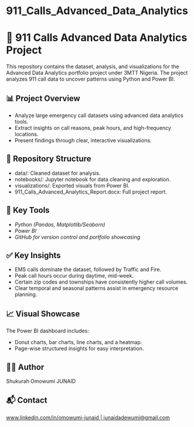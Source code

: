 # 911_Calls_Advanced_Data_Analytics
# 🚨 911 Calls Advanced Data Analytics Project

This repository contains the dataset, analysis, and visualizations for the Advanced Data Analytics portfolio project under 3MTT Nigeria. 
The project analyzes 911 call data to uncover patterns using Python and Power BI.

## 📊 Project Overview
- Analyze large emergency call datasets using advanced data analytics tools.
- Extract insights on call reasons, peak hours, and high-frequency locations.
- Present findings through clear, interactive visualizations.

## 📂 Repository Structure
- data/: Cleaned dataset for analysis.
- notebooks/: Jupyter notebook for data cleaning and exploration.
- visualizations/: Exported visuals from Power BI.
- 911_Calls_Advanced_Analytics_Report.docx: Full project report.

## 🚀 Key Tools
- *Python (Pandas, Matplotlib/Seaborn)*
- *Power BI*
- *GitHub for version control and portfolio showcasing*

## ✅ Key Insights
- EMS calls dominate the dataset, followed by Traffic and Fire.
- Peak call hours occur during daytime, mid-week.
- Certain zip codes and townships have consistently higher call volumes.
- Clear temporal and seasonal patterns assist in emergency resource planning.

## 📈 Visual Showcase
The Power BI dashboard includes:
- Donut charts, bar charts, line charts, and a heatmap.
- Page-wise structured insights for easy interpretation.

## 👩‍💻 Author
Shukurah Omowumi JUNAID

## 📬 Contact
www.linkedin.com/in/omowumi-junaid | junaidadewumi@gmail.com
